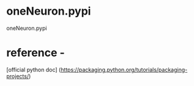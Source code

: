 # oneNeuron.pypi
oneNeuron.pypi


# reference -
[official python doc]  (https://packaging.python.org/tutorials/packaging-projects/)
